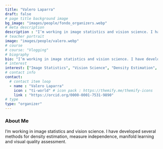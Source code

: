 ```yaml
---
title: "Valero Laparra"
draft: false
# page title background image
bg_image: "images/people/fondo_organizers.webp"
# meta description
description : "I’m working in image statistics and vision science. I have developed several methods for density estimation, measure independence, manifold learning and visual quality assessment."
# teacher portrait
image: "images/people/valero.webp"
# course
# course: "Vlogging"
# biography
bio: "I’m working in image statistics and vision science. I have developed several methods for density estimation, measure independence, manifold learning and visual quality assessment."
# interest
interest: ["Image Statistics", "Vision Science", "Density Estimation", "Measure Independence", "Manifold Learning", "Visual Quality Assessment"]
# contact info
contact:
  # contact item loop
  - name : "Valero Laparra"
    icon : "ti-world" # icon pack : https://themify.me/themify-icons
    link : "https://orcid.org/0000-0001-7531-9890"
# type
type: "organizer"
---
```


### About Me

I’m working in image statistics and vision science. I have developed several methods for density estimation, measure independence, manifold learning and visual quality assessment.